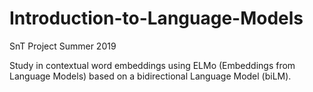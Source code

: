 # Introduction-to-Language-Models
SnT Project Summer 2019

Study in contextual word embeddings using ELMo (Embeddings from Language Models) based on a bidirectional Language Model (biLM).
